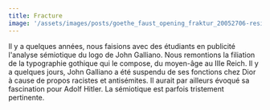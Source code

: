 ```yaml
---
title: Fracture
image: '/assets/images/posts/goethe_faust_opening_fraktur_20052706-resize.jpg'
---
```


Il y a quelques années, nous faisions avec des étudiants en publicité l'analyse sémiotique du logo de John Galliano. Nous remontions la filiation de la typographie gothique qui le compose, du moyen-âge au IIIe Reich. Il y a quelques jours, John Galliano a été suspendu de ses fonctions chez Dior à cause de propos racistes et antisémites. Il aurait par ailleurs évoqué sa fascination pour Adolf Hitler. La sémiotique est parfois tristement pertinente.
